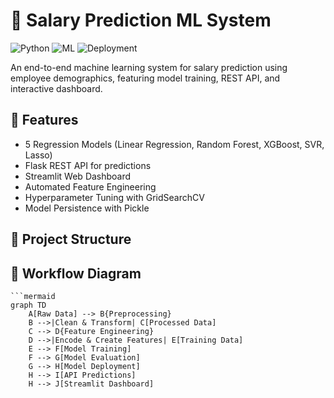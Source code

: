 # 💼 Salary Prediction ML System

![Python](https://img.shields.io/badge/Python-3.8%2B-blue)
![ML](https://img.shields.io/badge/Machine%20Learning-Supervised-orange)
![Deployment](https://img.shields.io/badge/Deployment-Flask%20%2B%20Streamlit-green)

An end-to-end machine learning system for salary prediction using employee demographics, featuring model training, REST API, and interactive dashboard.

## 🌟 Features
- 5 Regression Models (Linear Regression, Random Forest, XGBoost, SVR, Lasso)
- Flask REST API for predictions
- Streamlit Web Dashboard
- Automated Feature Engineering
- Hyperparameter Tuning with GridSearchCV
- Model Persistence with Pickle

## 📂 Project Structure

## 🔄 Workflow Diagram

    ```mermaid
    graph TD
        A[Raw Data] --> B{Preprocessing}
        B -->|Clean & Transform| C[Processed Data]
        C --> D{Feature Engineering}
        D -->|Encode & Create Features| E[Training Data]
        E --> F[Model Training]
        F --> G[Model Evaluation]
        G --> H[Model Deployment]
        H --> I[API Predictions]
        H --> J[Streamlit Dashboard]

